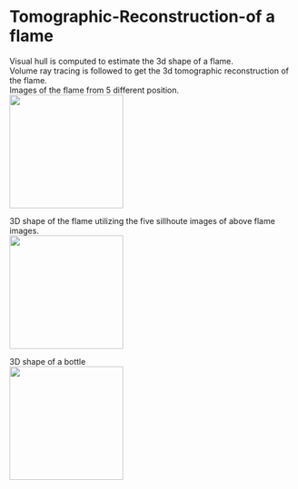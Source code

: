 # Tomographic-Reconstruction-of a flame
Visual hull is computed to estimate the 3d shape of a flame.\
Volume ray tracing is followed to get the 3d tomographic reconstruction of the flame.\
Images of the flame from 5 different position.\
<img src="https://user-images.githubusercontent.com/87676441/197070250-2e12d4d5-81f1-4da5-9299-132f0873c741.png" width="200">

3D shape of the flame utilizing the five sillhoute images of above flame images.\
<img src="https://user-images.githubusercontent.com/87676441/197069984-47964e89-0e8f-4bd6-bfce-6d4e6bf9b757.png" width="200">

3D shape of a bottle\
<img src="https://user-images.githubusercontent.com/87676441/196926854-80a982d4-adae-4275-8dca-5f9a2aef03ad.png" width="200">



